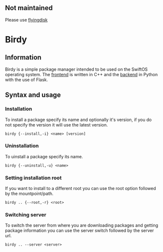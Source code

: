 ## Not maintained

Please use [flyingdisk](https://github.com/flyingdiskapp)

# Birdy

## Information

Birdy is a simple package manager intended to be used on the SwiftOS operating system. The [frontend](https://github.com/swiftosproject/birdy) is written in C++ and the [backend](https://github.com/swiftosproject/birdy-server) in Python with the use of Flask.

## Syntax and usage

### Installation

To install a package specify its name and optionally it's version, if you do not specify the version it will use the latest version.

```
birdy {--install,-i} <name> [version]
```

### Uninstallation

To uinstall a package specify its name.

```
birdy {--uninstall,-u} <name>
```

### Setting installation root

If you want to install to a different root you can use the root option followed by the mountpoint/path.

```
birdy .. {--root,-r} <root>
```

### Switching server

To switch the server from where you are downloading packages and getting package information you can use the server switch followed by the server url.

```
birdy .. --server <server>
```
